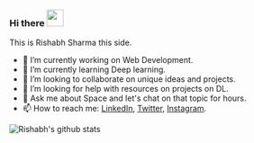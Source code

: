### Hi there <img src="https://user-images.githubusercontent.com/48138906/87844647-ada73c00-c8dc-11ea-96af-427f77038aca.gif" width='30px'>

  This is Rishabh Sharma this side.   
<!--
**rishiar4/rishiar4** is a ✨ _special_ ✨ repository because its `README.md` (this file) appears on your GitHub profile.
-->

- 🔭 I’m currently working on Web Development.
- 🌱 I’m currently learning Deep learning.
- 👯 I’m looking to collaborate on unique ideas and projects.
- 🤔 I’m looking for help with resources on projects on DL.
- 💬 Ask me about Space and let's chat on that topic for hours.
- 📫 How to reach me:  [LinkedIn](https://www.linkedin.com/in/rishabh-sharma7/), [Twitter](https://twitter.com/rishiar4), [Instagram](https://www.instagram.com/the.rishi.sharma/).

![Rishabh's github stats](https://github-readme-stats.vercel.app/api?username=rishiar4&show_icons=true&hide_border=true)
